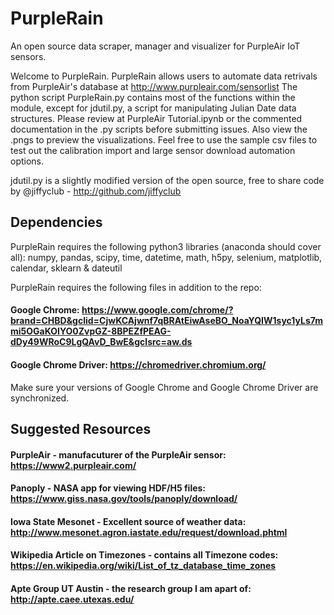 # PurpleRain
An open source data scraper, manager and visualizer for PurpleAir IoT sensors.

Welcome to PurpleRain. PurpleRain allows users to automate data retrivals from PurpleAir's database at http://www.purpleair.com/sensorlist
The python script PurpleRain.py contains most of the functions within the module, except for jdutil.py, a script for manipulating Julian
Date data structures. Please review at PurpleAir Tutorial.ipynb or the commented documentation in the .py scripts before submitting
issues. Also view the .pngs to preview the visualizations. Feel free to use the sample csv files to test out the calibration import
and large sensor download automation options.

jdutil.py is a slightly modified version of the open source, free to share code by @jiffyclub - http://github.com/jiffyclub



## Dependencies
PurpleRain requires the following python3 libraries (anaconda should cover all):
numpy, pandas, scipy, time, datetime, math, h5py, selenium, matplotlib, calendar, sklearn & dateutil

PurpleRain requires the following files in addition to the repo:

#### Google Chrome: https://www.google.com/chrome/?brand=CHBD&gclid=CjwKCAjwnf7qBRAtEiwAseBO_NoaYQIW1syc1yLs7mmi5OGaKOIYO0ZvpGZ-8BPEZfPEAG-dDy49WRoC9LgQAvD_BwE&gclsrc=aw.ds

#### Google Chrome Driver: https://chromedriver.chromium.org/

Make sure your versions of Google Chrome and Google Chrome Driver are synchronized.

## Suggested Resources
#### PurpleAir - manufacuturer of the PurpleAir sensor: https://www2.purpleair.com/
#### Panoply - NASA app for viewing HDF/H5 files: https://www.giss.nasa.gov/tools/panoply/download/
#### Iowa State Mesonet - Excellent source of weather data: http://www.mesonet.agron.iastate.edu/request/download.phtml
#### Wikipedia Article on Timezones - contains all Timezone codes: https://en.wikipedia.org/wiki/List_of_tz_database_time_zones
#### Apte Group UT Austin - the research group I am apart of: http://apte.caee.utexas.edu/
